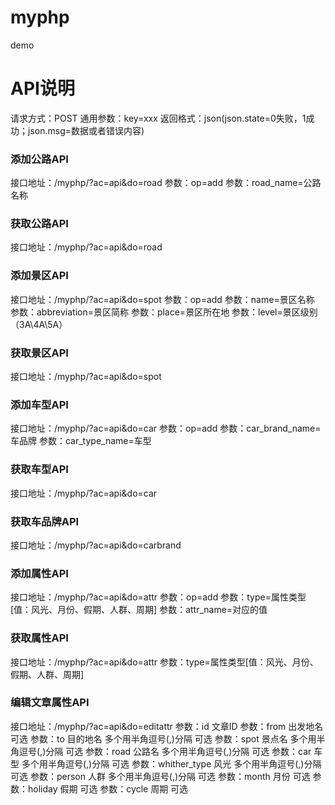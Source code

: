 # myphp
demo
# API说明
 请求方式：POST
 通用参数：key=xxx
 返回格式：json(json.state=0失败，1成功；json.msg=数据或者错误内容)
### 添加公路API
 接口地址：/myphp/?ac=api&do=road
 参数：op=add
 参数：road_name=公路名称
### 获取公路API
 接口地址：/myphp/?ac=api&do=road
### 添加景区API
 接口地址：/myphp/?ac=api&do=spot
 参数：op=add
 参数：name=景区名称
 参数：abbreviation=景区简称
 参数：place=景区所在地
 参数：level=景区级别（3A\4A\5A）
### 获取景区API
 接口地址：/myphp/?ac=api&do=spot
### 添加车型API
 接口地址：/myphp/?ac=api&do=car
 参数：op=add
 参数：car_brand_name=车品牌
 参数：car_type_name=车型
### 获取车型API
 接口地址：/myphp/?ac=api&do=car
### 获取车品牌API
 接口地址：/myphp/?ac=api&do=carbrand
### 添加属性API
 接口地址：/myphp/?ac=api&do=attr
 参数：op=add
 参数：type=属性类型[值：风光、月份、假期、人群、周期]
 参数：attr_name=对应的值
### 获取属性API
 接口地址：/myphp/?ac=api&do=attr
 参数：type=属性类型[值：风光、月份、假期、人群、周期]
### 编辑文章属性API
 接口地址：/myphp/?ac=api&do=editattr
 参数：id 文章ID
 参数：from 出发地名 可选
 参数：to 目的地名 多个用半角逗号(,)分隔 可选
 参数：spot 景点名 多个用半角逗号(,)分隔 可选
 参数：road 公路名 多个用半角逗号(,)分隔 可选
 参数：car 车型 多个用半角逗号(,)分隔 可选
 参数：whither_type 风光 多个用半角逗号(,)分隔 可选
 参数：person 人群 多个用半角逗号(,)分隔 可选
 参数：month 月份 可选
 参数：holiday 假期 可选
 参数：cycle 周期 可选 

